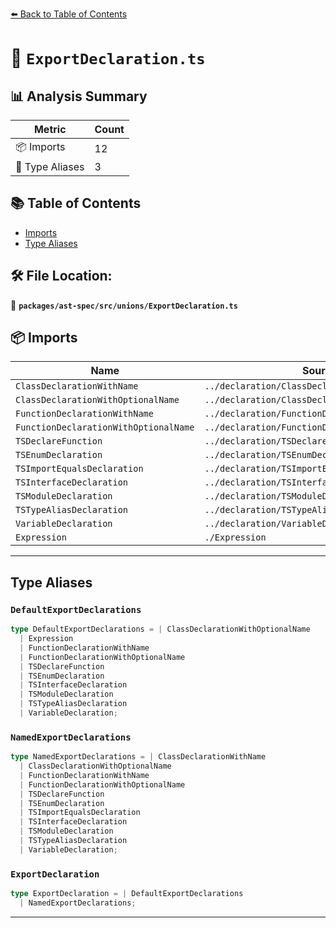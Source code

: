 [⬅️ Back to Table of Contents](../../../../index.md)

# 📄 `ExportDeclaration.ts`

## 📊 Analysis Summary

| Metric | Count |
|--------|-------|
| 📦 Imports | 12 |
| 📑 Type Aliases | 3 |

## 📚 Table of Contents

- [Imports](#imports)
- [Type Aliases](#type-aliases)

## 🛠️ File Location:
📂 **`packages/ast-spec/src/unions/ExportDeclaration.ts`**

## 📦 Imports

| Name | Source |
|------|--------|
| `ClassDeclarationWithName` | `../declaration/ClassDeclaration/spec` |
| `ClassDeclarationWithOptionalName` | `../declaration/ClassDeclaration/spec` |
| `FunctionDeclarationWithName` | `../declaration/FunctionDeclaration/spec` |
| `FunctionDeclarationWithOptionalName` | `../declaration/FunctionDeclaration/spec` |
| `TSDeclareFunction` | `../declaration/TSDeclareFunction/spec` |
| `TSEnumDeclaration` | `../declaration/TSEnumDeclaration/spec` |
| `TSImportEqualsDeclaration` | `../declaration/TSImportEqualsDeclaration/spec` |
| `TSInterfaceDeclaration` | `../declaration/TSInterfaceDeclaration/spec` |
| `TSModuleDeclaration` | `../declaration/TSModuleDeclaration/spec` |
| `TSTypeAliasDeclaration` | `../declaration/TSTypeAliasDeclaration/spec` |
| `VariableDeclaration` | `../declaration/VariableDeclaration/spec` |
| `Expression` | `./Expression` |


---

## Type Aliases

### `DefaultExportDeclarations`

```ts
type DefaultExportDeclarations = | ClassDeclarationWithOptionalName
  | Expression
  | FunctionDeclarationWithName
  | FunctionDeclarationWithOptionalName
  | TSDeclareFunction
  | TSEnumDeclaration
  | TSInterfaceDeclaration
  | TSModuleDeclaration
  | TSTypeAliasDeclaration
  | VariableDeclaration;
```

### `NamedExportDeclarations`

```ts
type NamedExportDeclarations = | ClassDeclarationWithName
  | ClassDeclarationWithOptionalName
  | FunctionDeclarationWithName
  | FunctionDeclarationWithOptionalName
  | TSDeclareFunction
  | TSEnumDeclaration
  | TSImportEqualsDeclaration
  | TSInterfaceDeclaration
  | TSModuleDeclaration
  | TSTypeAliasDeclaration
  | VariableDeclaration;
```

### `ExportDeclaration`

```ts
type ExportDeclaration = | DefaultExportDeclarations
  | NamedExportDeclarations;
```


---